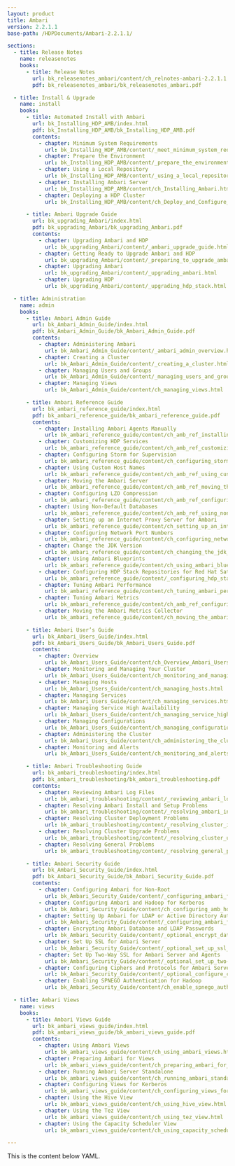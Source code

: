 ```yaml
---
layout: product
title: Ambari
version: 2.2.1.1
base-path: /HDPDocuments/Ambari-2.2.1.1/

sections:
  - title: Release Notes
    name: releasenotes
    books:
      - title: Release Notes
        url: bk_releasenotes_ambari/content/ch_relnotes-ambari-2.2.1.1.html
        pdf: bk_releasenotes_ambari/bk_releasenotes_ambari.pdf

  - title: Install & Upgrade
    name: install
    books:
      - title: Automated Install with Ambari
        url: bk_Installing_HDP_AMB/index.html
        pdf: bk_Installing_HDP_AMB/bk_Installing_HDP_AMB.pdf
        contents:
          - chapter: Minimum System Requirements
            url: bk_Installing_HDP_AMB/content/_meet_minimum_system_requirements.html
          - chapter: Prepare the Environment
            url: bk_Installing_HDP_AMB/content/_prepare_the_environment.html
          - chapter: Using a Local Repository
            url: bk_Installing_HDP_AMB/content/_using_a_local_repository.html
          - chapter: Installing Ambari Server
            url: bk_Installing_HDP_AMB/content/ch_Installing_Ambari.html
          - chapter: Deploying a HDP Cluster
            url: bk_Installing_HDP_AMB/content/ch_Deploy_and_Configure_a_HDP_Cluster.html

      - title: Ambari Upgrade Guide
        url: bk_upgrading_Ambari/index.html
        pdf: bk_upgrading_Ambari/bk_upgrading_Ambari.pdf
        contents:
          - chapter: Upgrading Ambari and HDP
            url: bk_upgrading_Ambari/content/_ambari_upgrade_guide.html
          - chapter: Getting Ready to Upgrade Ambari and HDP
            url: bk_upgrading_Ambari/content/_preparing_to_upgrade_ambari_and_hdp.html
          - chapter: Upgrading Ambari
            url: bk_upgrading_Ambari/content/_upgrading_ambari.html
          - chapter: Upgrading HDP
            url: bk_upgrading_Ambari/content/_upgrading_hdp_stack.html

  - title: Administration
    name: admin
    books:
      - title: Ambari Admin Guide
        url: bk_Ambari_Admin_Guide/index.html
        pdf: bk_Ambari_Admin_Guide/bk_Ambari_Admin_Guide.pdf
        contents:
          - chapter: Administering Ambari
            url: bk_Ambari_Admin_Guide/content/_ambari_admin_overview.html
          - chapter: Creating a Cluster
            url: bk_Ambari_Admin_Guide/content/_creating_a_cluster.html
          - chapter: Managing Users and Groups
            url: bk_Ambari_Admin_Guide/content/_managing_users_and_groups.html
          - chapter: Managing Views
            url: bk_Ambari_Admin_Guide/content/ch_managing_views.html

      - title: Ambari Reference Guide
        url: bk_ambari_reference_guide/index.html
        pdf: bk_ambari_reference_guide/bk_ambari_reference_guide.pdf
        contents:
          - chapter: Installing Ambari Agents Manually
            url: bk_ambari_reference_guide/content/ch_amb_ref_installing_ambari_agents_manually.html
          - chapter: Customizing HDP Services
            url: bk_ambari_reference_guide/content/ch_amb_ref_customizing_hdp_services.html
          - chapter: Configuring Storm for Supervision
            url: bk_ambari_reference_guide/content/ch_configuring_storm_for_supervision.html
          - chapter: Using Custom Host Names
            url: bk_ambari_reference_guide/content/ch_amb_ref_using_custom_host_names.html
          - chapter: Moving the Ambari Server
            url: bk_ambari_reference_guide/content/ch_amb_ref_moving_the_ambari_server.html
          - chapter: Configuring LZO Compression
            url: bk_ambari_reference_guide/content/ch_amb_ref_configuring_lzo_compression.html
          - chapter: Using Non-Default Databases
            url: bk_ambari_reference_guide/content/ch_amb_ref_using_non_default_databases.html
          - chapter: Setting up an Internet Proxy Server for Ambari
            url: bk_ambari_reference_guide/content/ch_setting_up_an_internet_proxy_server_for_ambari.html
          - chapter: Configuring Network Port Numbers
            url: bk_ambari_reference_guide/content/ch_configuring_network_port_numbers.html
          - chapter: Change the JDK Version
            url: bk_ambari_reference_guide/content/ch_changing_the_jdk_version_on_an_existing_cluster.html
          - chapter: Using Ambari Blueprints
            url: bk_ambari_reference_guide/content/ch_using_ambari_blueprints.html
          - chapter: Configuring HDP Stack Repositories for Red Hat Satellite
            url: bk_ambari_reference_guide/content/_configuring_hdp_stack_repositories_for_red_hat_satellite.html
          - chapter: Tuning Ambari Performance
            url: bk_ambari_reference_guide/content/ch_tuning_ambari_performance.html
          - chapter: Tuning Ambari Metrics
            url: bk_ambari_reference_guide/content/ch_amb_ref_configuring_ambari_metrics.html
          - chapter: Moving the Ambari Metrics Collector
            url: bk_ambari_reference_guide/content/ch_moving_the_ambari_metrics_collector.html

      - title: Ambari User’s Guide
        url: bk_Ambari_Users_Guide/index.html
        pdf: bk_Ambari_Users_Guide/bk_Ambari_Users_Guide.pdf
        contents:
          - chapter: Overview
            url: bk_Ambari_Users_Guide/content/ch_Overview_Ambari_Users_Guide.html
          - chapter: Monitoring and Managing Your Cluster
            url: bk_Ambari_Users_Guide/content/ch_monitoring_and_managing_your_hdp_cluster_with_ambari.html
          - chapter: Managing Hosts
            url: bk_Ambari_Users_Guide/content/ch_managing_hosts.html
          - chapter: Managing Services
            url: bk_Ambari_Users_Guide/content/ch_managing_services.html
          - chapter: Managing Service High Availability
            url: bk_Ambari_Users_Guide/content/ch_managing_service_high_availability.html
          - chapter: Managing Configurations
            url: bk_Ambari_Users_Guide/content/ch_managing_configurations.html
          - chapter: Administering the Cluster
            url: bk_Ambari_Users_Guide/content/ch_administering_the_cluster.html
          - chapter: Monitoring and Alerts
            url: bk_Ambari_Users_Guide/content/ch_monitoring_and_alerts.html

      - title: Ambari Troubleshooting Guide
        url: bk_ambari_troubleshooting/index.html
        pdf: bk_ambari_troubleshooting/bk_ambari_troubleshooting.pdf
        contents:
          - chapter: Reviewing Ambari Log Files
            url: bk_ambari_troubleshooting/content/_reviewing_ambari_log_files.html
          - chapter: Resolving Ambari Install and Setup Problems
            url: bk_ambari_troubleshooting/content/_resolving_ambari_install_and_setup_problems.html
          - chapter: Resolving Cluster Deployment Problems
            url: bk_ambari_troubleshooting/content/_resolving_cluster_install_and_configuration_problems.html
          - chapter: Resolving Cluster Upgrade Problems
            url: bk_ambari_troubleshooting/content/_resolving_cluster_upgrade_problems.html
          - chapter: Resolving General Problems
            url: bk_ambari_troubleshooting/content/_resolving_general_problems.html

      - title: Ambari Security Guide
        url: bk_Ambari_Security_Guide/index.html
        pdf: bk_Ambari_Security_Guide/bk_Ambari_Security_Guide.pdf
        contents:
          - chapter: Configuring Ambari for Non-Root
            url: bk_Ambari_Security_Guide/content/_configuring_ambari_for_non-root.html
          - chapter: Configuring Ambari and Hadoop for Kerberos
            url: bk_Ambari_Security_Guide/content/ch_configuring_amb_hdp_for_kerberos.html
          - chapter: Setting Up Ambari for LDAP or Active Directory Authentication
            url: bk_Ambari_Security_Guide/content/_configuring_ambari_for_ldap_or_active_directory_authentication.html
          - chapter: Encrypting Ambari Database and LDAP Passwords
            url: bk_Ambari_Security_Guide/content/_optional_encrypt_database_and_ldap_passwords.html
          - chapter: Set Up SSL for Ambari Server
            url: bk_Ambari_Security_Guide/content/_optional_set_up_ssl_for_ambari.html
          - chapter: Set Up Two-Way SSL for Ambari Server and Agents
            url: bk_Ambari_Security_Guide/content/_optional_set_up_two-way_ssl_between_ambari_server_and_ambari_agents.html
          - chapter: Configuring Ciphers and Protocols for Ambari Server
            url: bk_Ambari_Security_Guide/content/_optional_configure_ciphers_and_protocols_for_ambari_server.html
          - chapter: Enabling SPNEGO Authentication for Hadoop
            url: bk_Ambari_Security_Guide/content/ch_enable_spnego_auth_for_hadoop.html

  - title: Ambari Views
    name: views
    books:
      - title: Ambari Views Guide
        url: bk_ambari_views_guide/index.html
        pdf: bk_ambari_views_guide/bk_ambari_views_guide.pdf
        contents:
          - chapter: Using Ambari Views
            url: bk_ambari_views_guide/content/ch_using_ambari_views.html
          - chapter: Preparing Ambari for Views
            url: bk_ambari_views_guide/content/ch_preparing_ambari_for_views.html
          - chapter: Running Ambari Server Standalone
            url: bk_ambari_views_guide/content/ch_running_ambari_standalone.html
          - chapter: Configuring Views for Kerberos
            url: bk_ambari_views_guide/content/ch_configuring_views_for_kerberos.html
          - chapter: Using the Hive View
            url: bk_ambari_views_guide/content/ch_using_hive_view.html
          - chapter: Using the Tez View
            url: bk_ambari_views_guide/content/ch_using_tez_view.html
          - chapter: Using the Capacity Scheduler View
            url: bk_ambari_views_guide/content/ch_using_capacity_scheduler_view.html

---
```


This is the content below YAML.
